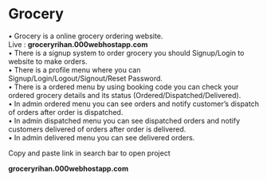 # Grocery
•	Grocery is a online grocery ordering website.<br>
Live : <b>groceryrihan.000webhostapp.com</b><br>
•	There is a signup system to order grocery you should Signup/Login to website to make orders.<br>
•	There is a profile menu where you can Signup/Login/Logout/Signout/Reset Password.<br>
•	There is a ordered menu by using booking code you can check your ordered grocery details and its status (Ordered/Dispatched/Delivered).<br>
•	In admin ordered menu you can see orders and notify customer’s dispatch of orders after order is dispatched.<br>
•	In admin dispatched menu you can see dispatched orders and notify customers delivered of orders after order is delivered.<br>
•	In admin delivered menu you can see delivered orders.<br>
<p>Copy and paste link in search bar to open project</p>
<b>groceryrihan.000webhostapp.com</b>




